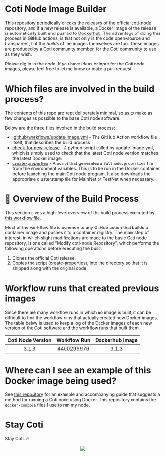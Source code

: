 # Coti Node Image Builder

This repository periodically checks the releases of the official [coti-node](https://github.com/coti-io/coti-node/releases) repository, and if a new release is available, a Docker image of the release is automatically built and pushed to [Dockerhub](https://hub.docker.com/r/atomnode/coti-node/tags). The advantage of doing this process in GitHub actions, is that not only is the code open-source and transparent, but the *builds* of the images themselves are too. These images are produced by a Coti community member, for the Coti community to use as they wish.

Please dig in to the code. If you have ideas or input for the Coti node images, please feel free to let me know or make a pull request.

# Which files are involved in the build process?

The contents of this repo are kept deliberately minimal, so as to make as few changes as possible to the base Coti node software. 

Below are the three files involved in the build process:

- [.github/workflows/update-image.yml](https://github.com/tj-wells/coti-node-images/blob/master/.github/workflows/update-image.yml) - The GitHub Action workflow file itself, that describes the build process
- [check-for-new-release](https://github.com/tomjwells/coti-node-images/blob/master/check-for-new-release) - A python script called by update-image.yml, which is simply used to check that the latest Coti node version matches the latest Docker image.
- [create-properties](https://github.com/tj-wells/coti-node-images/blob/master/create-properties) - A script that generates a  `fullnode.properties` file from the environment variables. This is to be run in the Docker container before launching the main Coti node program. It also downloads the appropriate clusterstamp file for MainNet or TestNet when necessary.

# 🐳 Overview of the Build Process

This section gives a high-level overview of the build process executed by <a href="https://github.com/tj-wells/coti-node-images/blob/master/.github/workflows/update-image.yml" target="_blank">this workflow file</a>.

Most of the workflow file is common to any GitHub action that builds a container image and pushes it to a container registry. The main step of interest, in which slight modifications are made to the basic Coti node repository, is one called "Modify coti-node Repository", which performs the following operations before executing the build:

1. Clones the official Coti release.
2. Copies the script ([create-properties](https://github.com/tj-wells/coti-node-images/blob/master/create-properties)), into the directory so that it is shipped along with the original code.

# Workflow runs that created previous images

Since there are many workflow runs in which no image is built, it can be difficult to find the workflow runs that actually created new Docker images. The table below is used to keep a log of the Docker images of each new version of the Coti software and the workflow runs that built them.

| Coti Node Version |                                          Workflow Run                                          |                                                                            Dockerhub Image                                                                             |
| :---------------: | :--------------------------------------------------------------------------------------------: | :--------------------------------------------------------------------------------------------------------------------------------------------------------------------: |
|       [3.1.3](https://github.com/coti-io/coti-node/releases/tag/3.1.3)       | [4400299976](https://github.com/tomjwells/coti-node-images/actions/runs/4400299976) | [3.1.3](https://hub.docker.com/layers/atomnode/coti-node/3.1.3/images/sha256-f5f7e78d8e03fbda62f6840eda2efd2610db9029d0f60b3696bc5cf8b3d44a3f?context=repo) |

# Where can I see an example of this Docker image being used?

See [this repository](https://github.com/tomjwells/coti-node) for an example and accompanying guide that suggests a method for running a Coti node using Docker. This repository contains the `docker-compose` files I use to run my node.

# Stay Coti

Stay Coti. ️‍🔥

<p align="center"><a href="https://atomnode.tomoswells.com" target="_blank"><img src="https://cdn.discordapp.com/avatars/343604221331111946/65130831872c9daabdb0d803ce27e594.webp?size=240"></a></p>
